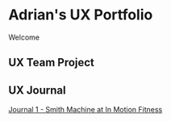 # Adrian's UX Portfolio
Welcome

## UX Team Project

## UX Journal
[Journal 1 - Smith Machine at In Motion Fitness](../Journal-One)
